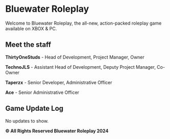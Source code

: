 # Bluewater Roleplay 
Welcome to Bluewater Roleplay, the all-new, action-packed roleplay game available on XBOX & PC.  

## Meet the staff
**ThirtyOneStuds** - Head of Development, Project Manager, Owner

**TechnoJLS** - Assistant Head of Development, Deputy Project Manager, Co-Owner

**Taperzx** - Senior Developer, Administrative Officer

**Ace** - Senior Administrative Officer

## Game Update Log
No updates to show. 



**© All Rights Reserved Bluewater Roleplay 2024**
